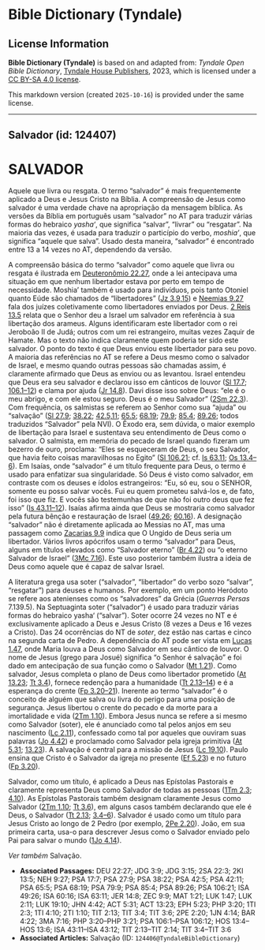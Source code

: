# Bible Dictionary (Tyndale)

## License Information

**Bible Dictionary (Tyndale)** is based on and adapted from: _Tyndale Open Bible Dictionary_, [Tyndale House Publishers](https://tyndaleopenresources.com/), 2023, which is licensed under a [CC BY-SA 4.0 license](https://creativecommons.org/licenses/by-sa/4.0/legalcode.en).

This markdown version (created `2025-10-16`) is provided under the same license.



--------------------------------

## Salvador (id: 124407)

SALVADOR
========

Aquele que livra ou resgata. O termo “salvador” é mais frequentemente aplicado a Deus e Jesus Cristo na Bíblia. A compreensão de Jesus como salvador é uma verdade chave na apropriação da mensagem bíblica. As versões da Bíblia em português usam “salvador” no AT para traduzir várias formas do hebraico *yasha‘*, que significa “salvar”, “livrar” ou “resgatar”. Na maioria das vezes, é usada para traduzir o particípio do verbo, *moshia’*, que significa “aquele que salva”. Usado desta maneira, “salvador” é encontrado entre 13 a 14 vezes no AT, dependendo da versão.

A compreensão básica do termo “salvador” como aquele que livra ou resgata é ilustrada em [Deuteronômio 22\.27](https://ref.ly/Deut22:27), onde a lei antecipava uma situação em que nenhum libertador estava por perto em tempo de necessidade. Moshia’ também é usado para indivíduos, pois tanto Otoniel quanto Eúde são chamados de “libertadores” ([Jz 3\.9,15](https://ref.ly/Judg3:9)) e [Neemias 9\.27](https://ref.ly/Neh9:27) fala dos juízes coletivamente como libertadores enviados por Deus. [2 Reis 13\.5](https://ref.ly/2Kgs13:5) relata que o Senhor deu a Israel um salvador em referência à sua libertação dos arameus. Alguns identificaram este libertador com o rei Jeroboão II de Judá; outros com um rei estrangeiro, muitas vezes Zaquir de Hamate. Mas o texto não indica claramente quem poderia ter sido este salvador. O ponto do texto é que Deus enviou este libertador para seu povo. A maioria das referências no AT se refere a Deus mesmo como o salvador de Israel, e mesmo quando outras pessoas são chamadas assim, é claramente afirmado que Deus as enviou ou as levantou. Israel entendeu que Deus era seu salvador e declarou isso em cânticos de louvor ([Sl 17\.7](https://ref.ly/Ps17:7); [106\.1–12](https://ref.ly/Ps106:1-Ps106:12)) e clama por ajuda ([Jr 14\.8](https://ref.ly/Jer14:8)). Davi disse isso sobre Deus: “ele é o meu abrigo, e com ele estou seguro. Deus é o meu Salvador” ([2Sm 22\.3](https://ref.ly/2Sam22:3)). Com frequência, os salmistas se referem ao Senhor como sua “ajuda” ou “salvação” ([Sl 27\.9](https://ref.ly/Ps27:9); [38\.22](https://ref.ly/Ps38:22); [42\.5,11](https://ref.ly/Ps42:5); [65\.5](https://ref.ly/Ps65:5); [68\.19](https://ref.ly/Ps68:19); [79\.9](https://ref.ly/Ps79:9); [85\.4](https://ref.ly/Ps85:4); [89\.26](https://ref.ly/Ps89:26); todos traduzidos “Salvador” pela NVI). O Êxodo era, sem dúvida, o maior exemplo de libertação para Israel e sustentava seu entendimento de Deus como o salvador. O salmista, em memória do pecado de Israel quando fizeram um bezerro de ouro, proclama: “Eles se esqueceram de Deus, o seu Salvador, que havia feito coisas maravilhosas no Egito” ([Sl 106\.21](https://ref.ly/Ps106:21); cf. [Is 63\.11](https://ref.ly/Isa63:11); [Os 13\.4–6](https://ref.ly/Hos13:4-Hos13:6)). Em Isaías, onde “salvador” é um título frequente para Deus, o termo é usado para enfatizar sua singularidade. Só Deus é visto como salvador, em contraste com os deuses e ídolos estrangeiros: “Eu, só eu, sou o SENHOR, somente eu posso salvar vocês. Fui eu quem prometeu salvá\-los e, de fato, foi isso que fiz. E vocês são testemunhas de que não foi outro deus que fez isso” ([Is 43\.11–12](https://ref.ly/Isa43:11-Isa43:12)). Isaías afirma ainda que Deus se mostraria como salvador pela futura bênção e restauração de Israel ([49\.26](https://ref.ly/Isa49:26); [60\.16](https://ref.ly/Isa60:16)). A designação “salvador” não é diretamente aplicada ao Messias no AT, mas uma passagem como [Zacarias 9\.9](https://ref.ly/Zech9:9) indica que O Ungido de Deus seria um libertador. Vários livros apócrifos usam o termo “salvador” para Deus, alguns em títulos elevados como “Salvador eterno” ([Br 4\.22](https://ref.ly/Bar4:22)) ou “o eterno Salvador de Israel” ([3Mc 7\.16](https://ref.ly/3Macc7:16)). Este uso posterior também ilustra a ideia de Deus como aquele que é capaz de salvar Israel.

A literatura grega usa soter (“salvador”, “libertador” do verbo sozo “salvar”, “resgatar”) para deuses e humanos. Por exemplo, em um ponto Heródoto se refere aos atenienses como os “salvadores” da Grécia (*Guerras Persas* 7\.139\.5\). Na Septuaginta soter (“salvador”) é usado para traduzir várias formas do hebraico yasha‘ (“salvar”). Soter ocorre 24 vezes no NT e é exclusivamente aplicado a Deus e Jesus Cristo (8 vezes a Deus e 16 vezes a Cristo). Das 24 ocorrências do NT de *soter*, dez estão nas cartas e cinco na segunda carta de Pedro. A dependência do AT pode ser vista em [Lucas 1\.47](https://ref.ly/Luke1:47), onde Maria louva a Deus como Salvador em seu cântico de louvor. O nome de Jesus (grego para Josué) significa “o Senhor é salvação” e foi dado em antecipação de sua função como o Salvador ([Mt 1\.21](https://ref.ly/Matt1:21)). Como salvador, Jesus completa o plano de Deus como libertador prometido ([At 13\.23](https://ref.ly/Acts13:23); [Tt 3\.4](https://ref.ly/Titus3:4)), fornece redenção para a humanidade ([Tt 2\.13–14](https://ref.ly/Titus2:13-Titus2:14)) e é a esperança do crente ([Fp 3\.20–21](https://ref.ly/Phil3:20-Phil3:21)). Inerente ao termo “salvador” é o conceito de alguém que salva ou livra do perigo para uma posição de segurança. Jesus libertou o crente do pecado e da morte para a imortalidade e vida ([2Tm 1\.10](https://ref.ly/2Tim1:10)). Embora Jesus nunca se refere a si mesmo como Salvador (soter), ele é anunciado como tal pelos anjos em seu nascimento ([Lc 2\.11](https://ref.ly/Luke2:11)), confessado como tal por aqueles que ouviram suas palavras ([Jo 4\.42](https://ref.ly/John4:42)) e proclamado como Salvador pela igreja primitiva ([At 5\.31](https://ref.ly/Acts5:31); [13\.23](https://ref.ly/Acts13:23)). A salvação é central para a missão de Jesus ([Lc 19\.10](https://ref.ly/Luke19:10)). Paulo ensina que Cristo é o Salvador da igreja no presente ([Ef 5\.23](https://ref.ly/Eph5:23)) e no futuro ([Fp 3\.20](https://ref.ly/Phil3:20)).

Salvador, como um título, é aplicado a Deus nas Epístolas Pastorais e claramente representa Deus como Salvador de todas as pessoas ([1Tm 2\.3](https://ref.ly/1Tim2:3); [4\.10](https://ref.ly/1Tim4:10)). As Epístolas Pastorais também designam claramente Jesus como Salvador ([2Tm 1\.10](https://ref.ly/2Tim1:10); [Tt 3\.6](https://ref.ly/Titus3:6)), em alguns casos também declarando que ele é Deus, o Salvador ([Tt 2\.13](https://ref.ly/Titus2:13); [3\.4–6](https://ref.ly/Titus3:4-Titus3:6)). Salvador é usado como um título para Jesus Cristo ao longo de 2 Pedro (por exemplo, [2Pe 2\.20](https://ref.ly/2Pet2:20)). João, em sua primeira carta, usa\-o para descrever Jesus como o Salvador enviado pelo Pai para salvar o mundo ([1Jo 4\.14](https://ref.ly/1John4:14)).

*Ver também* Salvação.

* **Associated Passages:** DEU 22:27; JDG 3:9; JDG 3:15; 2SA 22:3; 2KI 13:5; NEH 9:27; PSA 17:7; PSA 27:9; PSA 38:22; PSA 42:5; PSA 42:11; PSA 65:5; PSA 68:19; PSA 79:9; PSA 85:4; PSA 89:26; PSA 106:21; ISA 49:26; ISA 60:16; ISA 63:11; JER 14:8; ZEC 9:9; MAT 1:21; LUK 1:47; LUK 2:11; LUK 19:10; JHN 4:42; ACT 5:31; ACT 13:23; EPH 5:23; PHP 3:20; 1TI 2:3; 1TI 4:10; 2TI 1:10; TIT 2:13; TIT 3:4; TIT 3:6; 2PE 2:20; 1JN 4:14; BAR 4:22; 3MA 7:16; PHP 3:20–PHP 3:21; PSA 106:1–PSA 106:12; HOS 13:4–HOS 13:6; ISA 43:11–ISA 43:12; TIT 2:13–TIT 2:14; TIT 3:4–TIT 3:6
* **Associated Articles:** Salvação (ID: `124406@TyndaleBibleDictionary`)

